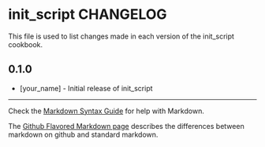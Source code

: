 # init_script CHANGELOG

This file is used to list changes made in each version of the init_script cookbook.

## 0.1.0
- [your_name] - Initial release of init_script

- - -
Check the [Markdown Syntax Guide](http://daringfireball.net/projects/markdown/syntax) for help with Markdown.

The [Github Flavored Markdown page](http://github.github.com/github-flavored-markdown/) describes the differences between markdown on github and standard markdown.
